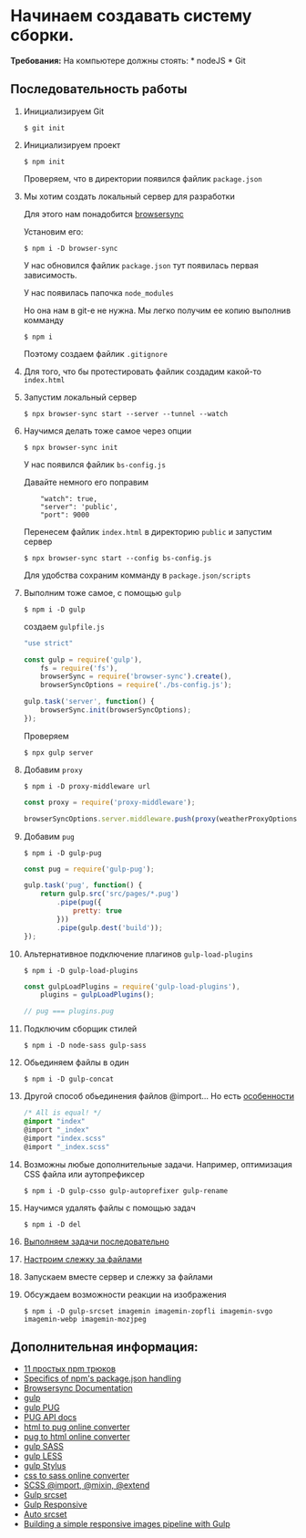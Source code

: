 # Начинаем создавать систему сборки.

**Требования:** На компьютере должны стоять:
    * nodeJS
    * Git

## Последовательность работы

1. Инициализируем Git
    ```
    $ git init
    ```

1. Инициализируем проект
    ```
    $ npm init
    ```

    Проверяем, что в директории появился файлик `package.json`

1. Мы хотим создать локальный сервер для разработки

    Для этого нам понадобится [browsersync](https://www.browsersync.io/)

    Установим его:
    ```
    $ npm i -D browser-sync
    ```

    У нас обновился файлик `package.json` тут появилась первая зависимость.

    У нас появилась папочка `node_modules`

    Но она нам в git-е не нужна. Мы легко получим ее копию выполнив комманду
    ```
    $ npm i
    ```

    Поэтому создаем файлик `.gitignore`

1. Для того, что бы протестировать файлик создадим какой-то `index.html`

1. Запустим локальный сервер
    ```
    $ npx browser-sync start --server --tunnel --watch
    ```

1. Научимся делать тоже самое через опции
    ```
    $ npx browser-sync init
    ```

    У нас появился файлик `bs-config.js`

    Давайте немного его поправим
    ```
        "watch": true,
        "server": 'public',
        "port": 9000
    ```

    Перенесем файлик `index.html` в директорию `public`
    и запустим сервер
    ```
    $ npx browser-sync start --config bs-config.js
    ```

    Для удобства сохраним комманду в `package.json/scripts`

1. Выполним тоже самое, с помощью `gulp`
    ```
    $ npm i -D gulp
    ```

    создаем `gulpfile.js`

    ```js
    "use strict"

    const gulp = require('gulp'),
        fs = require('fs'),
        browserSync = require('browser-sync').create(),
        browserSyncOptions = require('./bs-config.js');

    gulp.task('server', function() {
        browserSync.init(browserSyncOptions);
    });
    ```

    Проверяем
    ```
    $ npx gulp server
    ```

1. Добавим `proxy`
    ```
    $ npm i -D proxy-middleware url
    ```

    ```js
    const proxy = require('proxy-middleware');

    browserSyncOptions.server.middleware.push(proxy(weatherProxyOptions));
    ```

1. Добавим `pug`
    ```
    $ npm i -D gulp-pug
    ```

    ```js
    const pug = require('gulp-pug');

    gulp.task('pug', function() {
        return gulp.src('src/pages/*.pug')
            .pipe(pug({
                pretty: true
            }))
            .pipe(gulp.dest('build'));
    });
    ```

1. Альтернативное подключение плагинов `gulp-load-plugins`
    ```
    $ npm i -D gulp-load-plugins
    ```

    ```js
    const gulpLoadPlugins = require('gulp-load-plugins'),
        plugins = gulpLoadPlugins();

    // pug === plugins.pug
    ```

1. Подключим сборщик стилей
    ```
    $ npm i -D node-sass gulp-sass
    ```

1. Обьединяем файлы в один
    ```
    $ npm i -D gulp-concat
    ```

1. Другой способ обьединения файлов @import... Но есть [особенности](https://webcomplex.com.ua/sass/scss-import-mixin-extend.html)

    ```scss
    /* All is equal! */
    @import "index"
    @import "_index"
    @import "index.scss"
    @import "_index.scss"
    ```

1. Возможны любые дополнительные задачи. Например, оптимизация CSS файла или аутопрефиксер
    ```
    $ npm i -D gulp-csso gulp-autoprefixer gulp-rename
    ```

1. Научимся удалять файлы с помощью задач
    ```
    $ npm i -D del
    ```

1. [Выполняем задачи последовательно](https://gulpjs.com/docs/en/api/series)

1. [Настроим слежку за файлами](https://gulpjs.com/docs/en/api/watch)

1. Запускаем вместе сервер и слежку за файлами

1. Обсуждаем возможности реакции на изображения
    ```
    $ npm i -D gulp-srcset imagemin imagemin-zopfli imagemin-svgo imagemin-webp imagemin-mozjpeg
    ```

## Дополнительная информация:
* [11 простых npm трюков](https://medium.com/@echobrain/11-%D0%BF%D1%80%D0%BE%D1%81%D1%82%D1%8B%D1%85-npm-%D1%82%D1%80%D1%8E%D0%BA%D0%BE%D0%B2-%D0%BA%D0%BE%D1%82%D0%BE%D1%80%D1%8B%D0%B5-%D0%B2%D0%B0%D1%81-%D1%83%D0%B4%D0%B8%D0%B2%D1%8F%D1%82-d00510587ec)
* [Specifics of npm's package.json handling](https://docs.npmjs.com/files/package.json)
* [Browsersync Documentation](https://www.browsersync.io/docs)
* [gulp](http://learn.javascript.ru/screencast/gulp#gulp-plugins-eslint)
* [gulp PUG](https://www.npmjs.com/package/gulp-pug)
* [PUG API docs](https://pugjs.org/api/reference.html)
* [html to pug online converter](https://html-to-pug.com/)
* [pug to html online converter](https://pughtml.com/)
* [gulp SASS](https://github.com/dlmanning/gulp-sass#basic-usage)
* [gulp LESS](https://github.com/gulp-community/gulp-less)
* [gulp Stylus](https://github.com/stevelacy/gulp-stylus)
* [css to sass online converter](http://css2sass.herokuapp.com/)
* [SCSS @import, @mixin, @extend](https://webcomplex.com.ua/sass/scss-import-mixin-extend.html)
* [Gulp srcset](https://www.npmjs.com/package/gulp-srcset)
* [Gulp Responsive](https://github.com/mahnunchik/gulp-responsive/tree/6100fdb196009166931da8a9bf98a5c823c8b320)
* [Auto srcset](http://designerofstuff.com/auto-srcset/)
* [Building a simple responsive images pipeline with Gulp](https://www.webstoemp.com/blog/responsive-images-pipeline-with-gulp)
